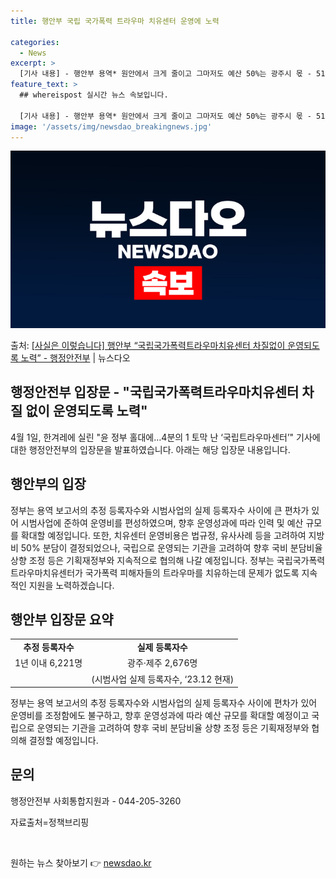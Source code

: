 ```yaml
---
title: 행안부 국립 국가폭력 트라우마 치유센터 운영에 노력

categories:
  - News
excerpt: >
  [기사 내용] - 행안부 용역* 원안에서 크게 줄이고 그마저도 예산 50%는 광주시 몫 - 518부상자회 소…
feature_text: >
  ## whereispost 실시간 뉴스 속보입니다.

  [기사 내용] - 행안부 용역* 원안에서 크게 줄이고 그마저도 예산 50%는 광주시 몫 - 518부상자회 소…
image: '/assets/img/newsdao_breakingnews.jpg'
---
```


![뉴스다오 속보](/assets/img/newsdao_breakingnews.jpg)

<p>출처: <a href="https://newsdao.kr/3477" rel="dofollow">[사실은 이렇습니다] 행안부 “국립국가폭력트라우마치유센터 차질없이 운영되도록 노력” - 행정안전부</a> | 뉴스다오</p>

<h2>행정안전부 입장문 - "국립국가폭력트라우마치유센터 차질 없이 운영되도록 노력"</h2>

<p data-ke-size="size16">4월 1일, 한겨레에 실린 "윤 정부 홀대에…4분의 1 토막 난 ‘국립트라우마센터’" 기사에 대한 행정안전부의 입장문을 발표하였습니다. 아래는 해당 입장문 내용입니다.</p>

<h2 data-ke-size="size26">행안부의 입장</h2>

<p data-ke-size="size16">정부는 용역 보고서의 추정 등록자수와 시범사업의 실제 등록자수 사이에 큰 편차가 있어 시범사업에 준하여 운영비를 편성하였으며, 향후 운영성과에 따라 인력 및 예산 규모를 확대할 예정입니다. 또한, 치유센터 운영비용은 법규정, 유사사례 등을 고려하여 지방비 50% 분담이 결정되었으나, 국립으로 운영되는 기관을 고려하여 향후 국비 분담비율 상향 조정 등은 기획재정부와 지속적으로 협의해 나갈 예정입니다. 정부는 국립국가폭력트라우마치유센터가 국가폭력 피해자들의 트라우마를 치유하는데 문제가 없도록 지속적인 지원을 노력하겠습니다.</p>

<h2 data-ke-size="size26">행안부 입장문 요약</h2>
<table>
  <tr>
    <td style="text-align: center; height: 17px;"><b>추정 등록자수</b></td>
    <td style="text-align: center; height: 17px;"><b>실제 등록자수</b></td>
  </tr>
  <tr>
    <td style="text-align: center; height: 17px;">1년 이내 6,221명</td>
    <td style="text-align: center; height: 17px;">광주·제주 2,676명</td>
  </tr>
  <tr>
    <td style="text-align: center; height: 17px;"></td>
    <td style="text-align: center; height: 17px;">(시범사업 실제 등록자수, ‘23.12 현재)</td>
  </tr>
</table>

<p data-ke-size="size16">정부는 용역 보고서의 추정 등록자수와 시범사업의 실제 등록자수 사이에 편차가 있어 운영비를 조정함에도 불구하고, 향후 운영성과에 따라 예산 규모를 확대할 예정이고 국립으로 운영되는 기관을 고려하여 향후 국비 분담비율 상향 조정 등은 기획재정부와 협의해 결정할 예정입니다.</p>

<h2 data-ke-size="size26">문의</h2>
<p data-ke-size="size16">행정안전부 사회통합지원과 - 044-205-3260</p>
<p data-ke-size="size16">자료출처=정책브리핑 </p>

<p data-ke-size="size16">&nbsp;</p> 

원하는 뉴스 찾아보기 👉 <a href="https://newsdao.kr" rel="dofollow">newsdao.kr</a>


